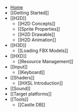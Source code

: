 * [Home](https://github.com/HeapsIO/heaps/wiki)
* [[Getting Started]]
* [[H2D]]
  * [[H2D Concepts]]
  * [[Sprite Properties]]
  * [[H2D Drawable]]
  * [[H2D Animation]]
* [[H3D]]
  * [[Loading FBX Models]]
* [[HXD]]
  * [[Resource Management]]
* [[Input]]
  * [[Keyboard]]
* [[Shaders]]
  * [[HXSL Introduction]]
* [[Sound]]
* [[Target platforms]]
* [[Tools]]
  * [[Castle DB]]
